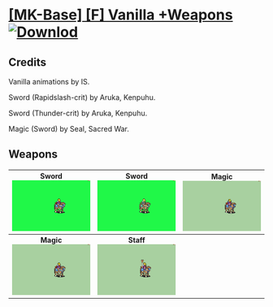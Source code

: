 # [\[MK-Base\] \[F\] Vanilla +Weapons](./) [![Downlod](https://img.shields.io/badge/Download--red?style=social&logo=github)](https://minhaskamal.github.io/DownGit/#/home?url=https://github.com/Klokinator/FE-Repo/tree/main/Battle%20Animations%2FMounted%20-%20Valks%2C%20MKs%2C%20Magi%2F%5BMK-Base%5D%20%5BF%5D%20Vanilla%20%2BWeapons)
## Credits

Vanilla animations by IS.

Sword (Rapidslash-crit) by Aruka, Kenpuhu.

Sword (Thunder-crit) by Aruka, Kenpuhu.

Magic (Sword) by Seal, Sacred War.

## Weapons

| <b>Sword</b><br/><img alt="Sword animation" src="./1.%20Sword%20(Rapidslash-crit)/Sword.gif"/> | <b>Sword</b><br/><img alt="Sword animation" src="./1.%20Sword%20(Thunder-crit)/Sword.gif"/> | <b>Magic</b><br/><img alt="Magic animation" src="./6.%20Magic/Magic.gif"/> |
| :---: | :---: | :---: |
| <b>Magic</b><br/><img alt="Magic animation" src="./6.%20Magic%20(Sword)/Magic.gif"/> | <b>Staff</b><br/><img alt="Staff animation" src="./7.%20Staff/Staff.gif"/> |
